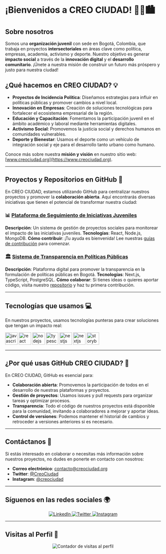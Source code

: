 # ¡Bienvenidos a CREO CIUDAD! 👋💙🏙️

## Sobre nosotros
Somos una **organización juvenil** con sede en Bogotá, Colombia, que trabaja en proyectos **intersectoriales** en áreas clave como política, empresas, academia, activismo y deporte. Nuestro objetivo es generar **impacto social** a través de la **innovación digital** y el **desarrollo comunitario**. ¡Únete a nuestra misión de construir un futuro más próspero y justo para nuestra ciudad!

## ¿Qué hacemos en CREO CIUDAD? 💡
- **Proyectos de Incidencia Política**: Diseñamos estrategias para influir en políticas públicas y promover cambios a nivel local.
- **Innovación en Empresas**: Creación de soluciones tecnológicas para fortalecer el ecosistema empresarial de la región.
- **Educación y Capacitación**: Fomentamos la participación juvenil en el ámbito académico y laboral mediante herramientas digitales.
- **Activismo Social**: Promovemos la justicia social y derechos humanos en comunidades vulnerables.
- **Deporte y Bienestar**: Usamos el deporte como un vehículo de integración social y eje para el desarrollo tanto urbano como humano.

Conoce más sobre nuestra **misión y visión** en nuestro sitio web: [www.creociudad.org](https://www.creociudad.org).

---

## Proyectos y Repositorios en GitHub 🚀

En CREO CIUDAD, estamos utilizando GitHub para centralizar nuestros proyectos y promover la **colaboración abierta**. Aquí encontrarás diversas iniciativas que tienen el potencial de transformar nuestra ciudad:

### 📊 [Plataforma de Seguimiento de Iniciativas Juveniles](https://github.com/creociudad/seguimiento-juvenil)
**Descripción**: Un sistema de gestión de proyectos sociales para monitorear el impacto de las iniciativas juveniles.
**Tecnologías**: React, Node.js, MongoDB.
**Cómo contribuir**: ¡Tu ayuda es bienvenida! Lee nuestras [guías de contribución](https://github.com/creociudad/seguimiento-juvenil/blob/main/CONTRIBUTING.md) para comenzar.

### 🏛️ [Sistema de Transparencia en Políticas Públicas](https://github.com/creociudad/transparencia-politicas)
**Descripción**: Plataforma digital para promover la transparencia en la formulación de políticas públicas en Bogotá.
**Tecnologías**: Next.js, TypeScript, PostgreSQL.
**Cómo colaborar**: Si tienes ideas o quieres aportar código, visita nuestro [repositorio](https://github.com/creociudad/transparencia-politicas) y haz tu primera contribución.

---

## Tecnologías que usamos 💻

En nuestros proyectos, usamos tecnologías punteras para crear soluciones que tengan un impacto real:

<div>
  <img src="https://cdn.jsdelivr.net/gh/devicons/devicon/icons/javascript/javascript-original.svg" height="40" alt="javascript logo"  />
  <img src="https://cdn.jsdelivr.net/gh/devicons/devicon/icons/react/react-original.svg" height="40" alt="react logo"  />
  <img src="https://cdn.jsdelivr.net/gh/devicons/devicon/icons/nodejs/nodejs-original.svg" height="40" alt="nodejs logo"  />
  <img src="https://cdn.jsdelivr.net/gh/devicons/devicon/icons/typescript/typescript-original.svg" height="40" alt="typescript logo"  />
  <img src="https://cdn.jsdelivr.net/gh/devicons/devicon/icons/nestjs/nestjs-plain.svg" height="40" alt="nestjs logo"  />
  <img src="https://cdn.jsdelivr.net/gh/devicons/devicon/icons/nextjs/nextjs-original.svg" height="40" alt="nextjs logo"  />
  <img src="https://cdn.jsdelivr.net/gh/devicons/devicon/icons/storybook/storybook-original.svg" height="40" alt="storybook logo"  />
</div>

---

## ¿Por qué usas GitHub CREO CIUDAD? 🤔

En CREO CIUDAD, GitHub es esencial para:
- **Colaboración abierta**: Promovemos la participación de todos en el desarrollo de nuestras plataformas y proyectos.
- **Gestión de proyectos**: Usamos issues y pull requests para organizar tareas y optimizar procesos.
- **Transparencia**: Todo el código de nuestros proyectos está disponible para la comunidad, invitando a colaboradores a mejorar y aportar ideas.
- **Control de versiones**: Podemos mantener el historial de cambios y retroceder a versiones anteriores si es necesario.

---

## Contáctanos 📩

Si estás interesado en colaborar o necesitas más información sobre nuestros proyectos, no dudes en ponerte en contacto con nosotros:

- **Correo electrónico**: [contacto@creociudad.org](mailto:contacto@creociudad.org)
- **Twitter**: [@CreoCiudad](https://twitter.com/creociudad)
- **Instagram**: [@creociudad](https://instagram.com/creociudad)

---

## Síguenos en las redes sociales 🌍
<p align="center">
  <a href="https://www.linkedin.com/in/tu-perfil-linkedin" target="_blank">
    <img alt="LinkedIn" src="https://img.shields.io/badge/LinkedIn-blue?style=flat&logo=linkedin">
  </a>
  <a href="https://twitter.com/tu-perfil-twitter" target="_blank">
    <img alt="Twitter" src="https://img.shields.io/badge/Twitter-blue?style=flat&logo=twitter">
  </a>
  <a href="https://www.instagram.com/tu-perfil-instagram" target="_blank">
    <img alt="Instagram" src="https://img.shields.io/badge/Instagram-purple?style=flat&logo=instagram">
  </a>
</p>

---

## Visitas al Perfil 👀

<p align="center">
  <img src="https://komarev.com/ghpvc/?username=creociudad&label=Visitas%20al%20perfil&color=blue&style=flat" alt="Contador de visitas al perfil" />
</p>
